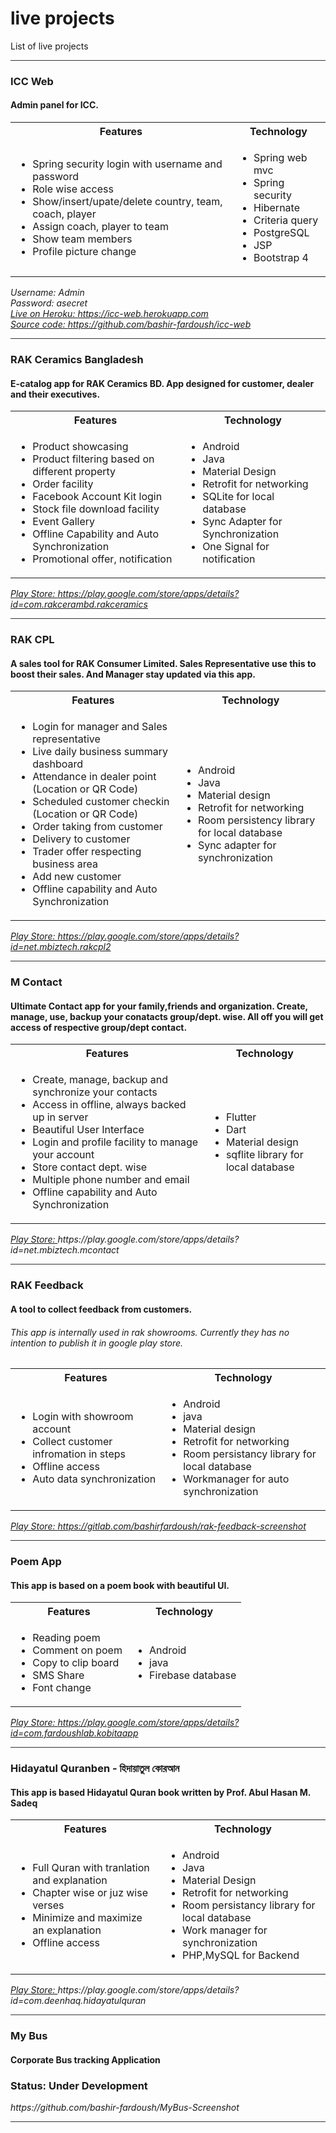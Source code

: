 # live projects
List of live projects
<hr style="height:1px;  border:none; color:#333; background-color:#333;" />


<h3>ICC Web</h3>
<h4>Admin panel for ICC. </h4>
<table >
  <tr>
    <th>
      <b>Features</b>
    </th>
    <th>
      <b>Technology</b>
    </th>
  </tr>
  <tr>
    <td>
      <ul>
        <li>Spring security login with username and password</li>
        <li>Role wise access</li>
        <li>Show/insert/upate/delete country, team, coach, player</li>
        <li>Assign coach, player to team </li>
        <li>Show team members</li>
        <li>Profile picture change</li>
      </ul>
    </td>
    <td>
      <ul>
        <li>Spring web mvc</li>
        <li>Spring security</li>
        <li>Hibernate</li>
        <li>Criteria query</li>
        <li>PostgreSQL</li>
        <li>JSP</li>
        <li>Bootstrap 4</li>
      </ul>
    </td>
  </tr>
 </table>

<i>Username: Admin</i></br>
<i>Password: asecret</i></br>
<i><a href="https://icc-web.herokuapp.com">Live on Heroku: </a>https://icc-web.herokuapp.com</i></br>
<i><a href="https://github.com/bashir-fardoush/icc-web">Source code: </a>https://github.com/bashir-fardoush/icc-web</i>

<hr style="height:1px;  border:none; color:#333; background-color:#333;" />


<h3>RAK Ceramics Bangladesh</h3>
<h4>E-catalog app for RAK Ceramics BD. App designed for customer, dealer and their executives.</h4>
<table >
  <tr>
    <th>
      <b>Features</b>
    </th>
    <th>
      <b>Technology</b>
    </th>
  </tr>
  <tr>
    <td>
      <ul>
        <li>Product showcasing</li>
        <li>Product filtering based on different property</li>
        <li>Order facility </li>
        <li>Facebook Account Kit login</li>
        <li>Stock file download facility</li> 
        <li>Event Gallery</li>
        <li>Offline Capability and Auto Synchronization</li>
        <li>Promotional offer, notification</li>
      </ul>
    </td>
    <td>
      <ul>
        <li>Android</li>
        <li>Java</li>
        <li>Material Design</li>
        <li>Retrofit for networking</li>
        <li>SQLite for local database</li>
        <li>Sync Adapter for Synchronization</li>
        <li>One Signal for notification</li>
      </ul>
    </td>
  </tr>
 </table>

<i><a href="https://play.google.com/store/apps/details?id=com.rakcerambd.rakceramics">Play Store: </a> https://play.google.com/store/apps/details?id=com.rakcerambd.rakceramics</i>

<hr style="height:1px;  border:none; color:#333; background-color:#333;" />

<h3>RAK CPL</h3>
<h4>A sales tool for RAK Consumer Limited. Sales Representative use this to boost their sales. And Manager stay updated via this app. </h4>
<table >
  <tr>
    <th>
      <b>Features</b>
    </th>
    <th>
      <b>Technology</b>
    </th>
  </tr>
  <tr>
    <td>
      <ul>
        <li>Login for manager and Sales representative</li>
        <li>Live daily business summary dashboard</li>
        <li>Attendance in dealer point (Location or QR Code)</li>
        <li>Scheduled customer checkin (Location or QR Code)</li>
        <li>Order taking from customer</li>
        <li>Delivery to customer</li> 
        <li>Trader offer respecting business area</li> 
        <li>Add new customer</li>
        <li>Offline capability and Auto Synchronization</li>
      </ul>
    </td>
    <td>
      <ul>
        <li>Android</li>
        <li>Java</li>
        <li>Material design</li>
        <li>Retrofit for networking</li>
        <li>Room persistency library for local database</li>
        <li>Sync adapter for synchronization</li>
      </ul>
    </td>
  </tr>
 </table>

<i><a href="https://play.google.com/store/apps/details?id=net.mbiztech.rakcpl2">Play Store: </a> https://play.google.com/store/apps/details?id=net.mbiztech.rakcpl2 </i>

<hr style="height:1px;  border:none; color:#333; background-color:#333;" />

<h3>M Contact<h4>
<h4>Ultimate Contact app for your family,friends and organization. Create, manage, use, backup your conatacts group/dept. wise. All off you will get access of respective group/dept contact.</h4>
  <table >
  <tr>
    <th>
      <b>Features</b>
    </th>
    <th>
      <b>Technology</b>
    </th>
  </tr>
  <tr>
    <td>
      <ul>
        <li>Create, manage, backup and synchronize your contacts</li>
        <li>Access in offline, always backed up in server</li>
        <li>Beautiful User Interface</li>
        <li>Login and profile facility to manage your account</li>
        <li> Store contact dept. wise</li>
        <li>Multiple phone number and email</li> 
        <li>Offline capability and Auto Synchronization</li>
      </ul>
    </td>
    <td>
      <ul>
        <li>Flutter</li>
        <li>Dart</li>
        <li>Material design</li>
        <li>sqflite library for local database</li>
      </ul>
    </td>
  </tr>
 </table>
<i><a href="https://play.google.com/store/apps/details?id=net.mbiztech.mcontact">Play Store: </a> 
  https://play.google.com/store/apps/details?id=net.mbiztech.mcontact</i>

<hr style="height:1px;  border:none; color:#333; background-color:#333;" />
<h3>RAK Feedback</h3>
<h4>A tool to collect feedback from customers.</h4>
<h6>This app is internally used in rak showrooms. Currently they has no intention to publish it in google play store. </h6>
<table >
  <tr>
    <th>
      <b>Features</b>
    </th>
    <th>
      <b>Technology</b>
    </th>
  </tr>
  <tr>
    <td>
      <ul>
        <li>Login with showroom account</li>
        <li>Collect customer infromation in steps</li>
        <li>Offline access</li>
        <li>Auto data synchronization</li>
      </ul>
    </td>
    <td>
      <ul>
        <li>Android</li>
        <li>java</li>
        <li>Material design</li>
        <li>Retrofit for networking</li>
        <li>Room persistancy library for local database</li>
        <li>Workmanager for auto synchronization</li>
      </ul>
    </td>
  </tr>
 </table>

<i><a href="https://gitlab.com/bashirfardoush/rak-feedback-screenshot">Play Store: </a> https://gitlab.com/bashirfardoush/rak-feedback-screenshot </i>

<hr style="height:1px;  border:none; color:#333; background-color:#333;" />

<h3>Poem App</h3>
<h4>This app is based on a poem book with beautiful UI.</h4>
<table >
  <tr>
    <th>
      <b>Features</b>
    </th>
    <th>
      <b>Technology</b>
    </th>
  </tr>
  <tr>
    <td>
      <ul>
        <li>Reading poem</li>
        <li>Comment on poem</li>
        <li>Copy to clip board</li>
        <li>SMS Share</li> 
        <li>Font change</li>
      </ul>
    </td>
    <td>
      <ul>
        <li>Android</li>
        <li>java</li>
        <li>Firebase database</li>
      </ul>
    </td>
  </tr>
 </table>

<i><a href="https://play.google.com/store/apps/details?id=com.fardoushlab.kobitaapp">Play Store: </a> https://play.google.com/store/apps/details?id=com.fardoushlab.kobitaapp </i>

<hr style="height:1px;  border:none; color:#333; background-color:#333;" />

<h3> Hidayatul Quranben - হিদায়াতুল কোরআন</h3>
<h4>This app is based Hidayatul Quran book written by Prof. Abul Hasan M. Sadeq</h4>

<table >
  <tr>
    <th>
      <b>Features</b>
    </th>
    <th>
      <b>Technology</b>
    </th>
  </tr>
  <tr>
    <td>
      <ul>
        <li>Full Quran with tranlation and explanation</li>
        <li>Chapter wise or juz wise verses</li>
        <li>Minimize and maximize an explanation</li>
        <li>Offline access</li> 
      </ul>
    </td>
    <td>
      <ul>
        <li>Android</li>
        <li>Java</li>
        <li>Material Design</li>
        <li>Retrofit for networking</li>
        <li>Room persistancy library for local database</li> 
        <li>Work manager for synchronization</li>
        <li>PHP,MySQL for Backend</li>
      </ul>
    </td>
  </tr>
 </table>
<i><a href="https://play.google.com/store/apps/details?id=com.deenhaq.hidayatulquran">Play Store: </a>https://play.google.com/store/apps/details?id=com.deenhaq.hidayatulquran</i>

<hr style="height:1px;  border:none; color:#333; background-color:#333;" />

<h3>My Bus </h3>
<h4>Corporate Bus tracking Application </h4>

<h3>Status: Under Development</h4>
<i> https://github.com/bashir-fardoush/MyBus-Screenshot</i>

<hr style="height:1px;  border:none; color:#333; background-color:#333;" />


